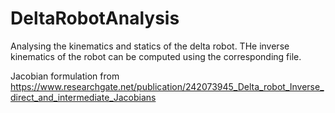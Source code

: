 # DeltaRobotAnalysis
Analysing the kinematics and statics of the delta robot. THe inverse kinematics of the robot can be computed using the corresponding file.

Jacobian formulation from https://www.researchgate.net/publication/242073945_Delta_robot_Inverse_direct_and_intermediate_Jacobians

